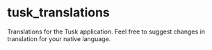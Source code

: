 # tusk_translations
Translations for the Tusk application. Feel free to suggest changes in translation for your native language.
